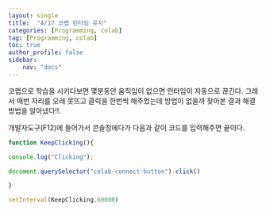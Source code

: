 ```yaml
---
layout: single
title:  "4/17 코랩 런타임 유지"
categories: [Programming, colab]
tag: [Programming, colab]
toc: true
author_profile: false
sidebar:
    nav: "docs"
---
```


 코랩으로 학습을 시키다보면 몇분동안 움직임이 없으면 런타임이 자동으로 끊긴다. 그래서 매번 자리를 오래 못뜨고 클릭을 한번씩 해주었는데 방법이 없을까 찾아본 결과 해결방법을 알아냈다!!. 

개발자도구(F12)에 들어가서 콘솔창에다가 다음과 같이 코드를 입력해주면 끝이다.

```javascript
function KeepClicking(){

console.log("Clicking");

document.querySelector("colab-connect-button").click()

}

setInterval(KeepClicking,60000)
```

